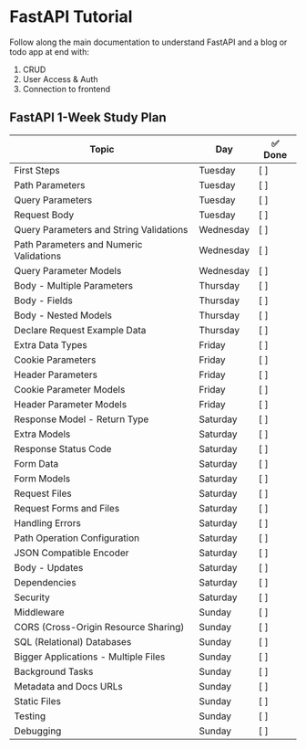 # FastAPI Tutorial

Follow along the main documentation to understand FastAPI and a blog or todo app at end with:

1. CRUD
2. User Access & Auth
3. Connection to frontend

## FastAPI 1-Week Study Plan

| Topic                                      |  Day       | ✅ Done |
|--------------------------------------------|------------|--------|
| First Steps                                |  Tuesday   | [ ]    |
| Path Parameters                            |  Tuesday   | [ ]    |
| Query Parameters                           |  Tuesday   | [ ]    |
| Request Body                               |  Tuesday   | [ ]    |
| Query Parameters and String Validations    |  Wednesday | [ ]    |
| Path Parameters and Numeric Validations    |  Wednesday | [ ]    |
| Query Parameter Models                     |  Wednesday | [ ]    |
| Body - Multiple Parameters                 |  Thursday  | [ ]    |
| Body - Fields                              |  Thursday  | [ ]    |
| Body - Nested Models                       |  Thursday  | [ ]    |
| Declare Request Example Data               |  Thursday  | [ ]    |
| Extra Data Types                           |  Friday    | [ ]    |
| Cookie Parameters                          |  Friday    | [ ]    |
| Header Parameters                          |  Friday    | [ ]    |
| Cookie Parameter Models                    |  Friday    | [ ]    |
| Header Parameter Models                    |  Friday    | [ ]    |
| Response Model - Return Type               |  Saturday  | [ ]    |
| Extra Models                               |  Saturday  | [ ]    |
| Response Status Code                       |  Saturday  | [ ]    |
| Form Data                                  |  Saturday  | [ ]    |
| Form Models                                |  Saturday  | [ ]    |
| Request Files                              |  Saturday  | [ ]    |
| Request Forms and Files                    |  Saturday  | [ ]    |
| Handling Errors                            |  Saturday  | [ ]    |
| Path Operation Configuration               |  Saturday  | [ ]    |
| JSON Compatible Encoder                    |  Saturday  | [ ]    |
| Body - Updates                             |  Saturday  | [ ]    |
| Dependencies                               |  Saturday  | [ ]    |
| Security                                   |  Saturday  | [ ]    |
| Middleware                                 |  Sunday    | [ ]    |
| CORS (Cross-Origin Resource Sharing)       |  Sunday    | [ ]    |
| SQL (Relational) Databases                 |  Sunday    | [ ]    |
| Bigger Applications - Multiple Files       |  Sunday    | [ ]    |
| Background Tasks                           |  Sunday    | [ ]    |
| Metadata and Docs URLs                     |  Sunday    | [ ]    |
| Static Files                               |  Sunday    | [ ]    |
| Testing                                    |  Sunday    | [ ]    |
| Debugging                                  |  Sunday    | [ ]    |
